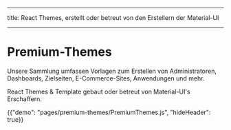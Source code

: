 * * *

title: React Themes, erstellt oder betreut von den Erstellern der Material-UI

* * *

# Premium-Themes

<p class="description">Unsere Sammlung umfassen Vorlagen zum Erstellen von Administratoren, Dashboards, Zielseiten, E-Commerce-Sites, Anwendungen und mehr.</p>

React Themes & Template gebaut oder betreut von Material-UI's Erschaffern.

{{"demo": "pages/premium-themes/PremiumThemes.js", "hideHeader": true}}